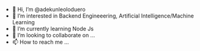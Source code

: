 - 👋 Hi, I’m @adekunleoloduero
- 👀 I’m interested in Backend Engineeering, Artificial Intelligence/Machine Learning
- 🌱 I’m currently learning Node Js
- 💞️ I’m looking to collaborate on ...
- 📫 How to reach me ...

<!---
adekunleoloduero/adekunleoloduero is a ✨ special ✨ repository because its `README.md` (this file) appears on your GitHub profile.
You can click the Preview link to take a look at your changes.
--->
